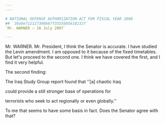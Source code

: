 ```yaml
---
---

# NATIONAL DEFENSE AUTHORIZATION ACT FOR FISCAL YEAR 2008
## `39a9e712127300b67f3555b056182327`
`Mr. WARNER — 16 July 2007`

---
```



Mr. WARNER. Mr. President, I think the Senator is accurate. I have 
studied the Levin amendment. I am opposed to it because of the fixed 
timetables. But let's proceed to the second one. I think we have 
covered the first, and I find it very helpful.

The second finding:




 The Iraq Study Group report found that ''[a] chaotic Iraq 


 could provide a still stronger base of operations for 


 terrorists who seek to act regionally or even globally.''


To me that seems to have some basis in fact. Does the Senator agree 
with that?